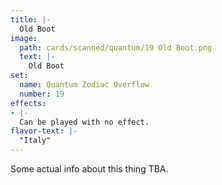 ```yaml
---
title: |-
  Old Boot
image: 
  path: cards/scanned/quantum/19 Old Boot.png
  text: |-
    Old Boot
set:
  name: Quantum Zodiac Overflow
  number: 19
effects: 
- |-
  Can be played with no effect.
flavor-text: |-
  "Italy"
---
```

Some actual info about this thing TBA.
